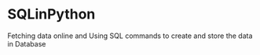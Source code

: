 # SQLinPython
 Fetching data online and Using SQL commands to create and store the data in Database
